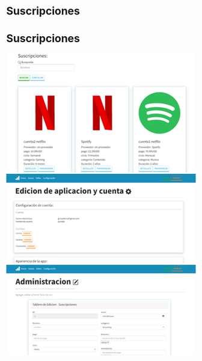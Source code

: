 # Suscripciones
<h1>Suscripciones</h1>
<img src="img/img3.png"/>
<br/>
<img src="img/img1.png"/>
<nr/>
<img src="img/img2.png"/>
